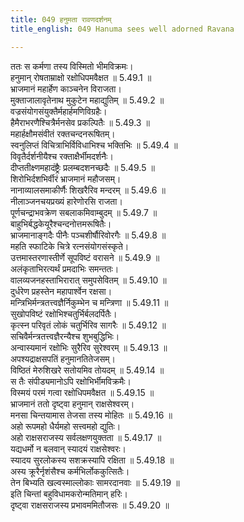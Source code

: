 ```yaml
---
title: 049 हनुमता रावणदर्शनम्
title_english: 049 Hanuma sees well adorned Ravana

---
```

<div class="audioEmbed"  caption="श्रीराम-हरिसीताराममूर्ति-घनपाठिभ्यां वचनम्" src="https://archive.org/download/Ramayana-recitation-Sriram-harisItArAmamUrti-Ghanapaati-v2/Kanda_5/Kanda_5_SK-049-Hanuma_sees_well-adorned_Ravana.mp3"></div>

  
ततः स कर्मणा तस्य विस्मितो भीमविक्रमः।  
हनुमान् रोषताम्राक्षो रक्षोधिपमवैक्षत ॥ 5.49.1 ॥   
भ्राजमानं महार्हेण काञ्चनेन विराजता।  
मुक्ताजालावृतेनाथ मुकुटेन महाद्युतिम् ॥ 5.49.2 ॥   
वज्रसंयोगसंयुक्तैर्महार्हमणिविग्रहैः।  
हैमैराभरणैश्चित्रैर्मनसेव प्रकल्पितैः ॥ 5.49.3 ॥   
महार्हक्षौमसंवीतं रक्तचन्दनरूषितम्।  
स्वनुलिप्तं विचित्राभिर्विविधाभिश्च भक्तिभिः ॥ 5.49.4 ॥   
विवृतैर्दर्शनीयैश्च रक्ताक्षैर्भीमदर्शनैः।  
दीप्ततीक्ष्णमहादंष्ट्रैः प्रलम्बदशनच्छदैः ॥ 5.49.5 ॥   
शिरोभिर्दशभिर्वीरं भ्राजमानं महौजसम्।  
नानाव्यालसमाकीर्णैः शिखरैरिव मन्दरम् ॥ 5.49.6 ॥   
नीलाञ्जनचयप्रख्यं हारेणोरसि राजता।  
पूर्णचन्द्राभवक्रेण सबलाकमिवाम्बुदम् ॥ 5.49.7 ॥   
बाहुभिर्बद्धकेयूरैश्चन्दनोत्तमरूषितैः।  
भ्राजमानाङ्गदैः पीनैः पञ्चशीर्षौरिवोरगैः ॥ 5.49.8 ॥   
महति स्फाटिके चित्रे रत्नसंयोगसंस्कृते।  
उत्तमास्तरणास्तीर्णे सूपविष्टं वरासने ॥ 5.49.9 ॥   
अलंकृताभिरत्यर्थं प्रमदाभिः समन्ततः।  
वालव्यजनहस्ताभिरारात् समुपसेवितम् ॥ 5.49.10 ॥   
दुर्धरेण प्रहस्तेन महापार्श्वेन रक्षसा।  
मन्त्रिभिर्मन्त्रतत्त्वज्ञैर्निकुम्भेन च मन्त्रिणा ॥ 5.49.11 ॥   
सुखोपविष्टं रक्षोभिश्चतुर्भिर्बलदर्पितैः।  
कृत्स्न परिवृतं लोकं चतुर्भिरिव सागरैः ॥ 5.49.12 ॥   
सचिवैर्मन्त्रतत्त्वज्ञैरन्यैश्च शुभबुद्धिभिः।  
अन्वास्यमानं रक्षोभिः सुरैरिव सुरेश्वरम् ॥ 5.49.13 ॥   
अपश्यद्राक्षसपतिं हनुमानतितेजसम्।  
विष्ठितं मेरुशिखरे सतोयमिव तोयदम् ॥ 5.49.14 ॥   
स तैः संपीड्यमानोऽपि रक्षोभिर्भीमविक्रमैः।  
विस्मयं परमं गत्वा रक्षोधिपमवैक्षत ॥ 5.49.15 ॥   
भ्राजमानं ततो दृष्ट्वा हनुमान् राक्षसेश्वरम्।  
मनसा चिन्तयामास तेजसा तस्य मोहितः ॥ 5.49.16 ॥   
अहो रूपमहो धैर्यमहो सत्त्वमहो द्युतिः।  
अहो राक्षसराजस्य सर्वलक्षणयुक्तता ॥ 5.49.17 ॥   
यद्यधर्मो न बलवान् स्यादयं राक्षसेश्वरः।  
स्यादय सुरलोकस्य सशक्रस्यापि रक्षिता ॥ 5.49.18 ॥   
अस्य क्रूरैर्नृशंसैश्च कर्मभिर्लोककुत्सितैः।  
तेन बिभ्यति खल्वस्माल्लोकाः सामरदानवाः ॥ 5.49.19 ॥   
इति चिन्तां बहुविधामकरोन्मतिमान् हरिः।  
दृष्ट्वा राक्षसराजस्य प्रभावममितौजसः ॥ 5.49.20 ॥   